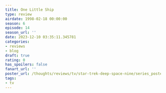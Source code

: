 ```yaml
---
title: One Little Ship
type: review
airdate: 1998-02-18 00:00:00
season: 6
episode: 14
season_url: ''
date: 2023-12-10 03:35:11.345781
categories:
- reviews
- blog
draft: true
rating: 0
has_spoilers: false
fanart_url: ''
poster_url: /thoughts/reviews/tv/star-trek-deep-space-nine/series_poster.jpg
tags:
- tv
---
```


